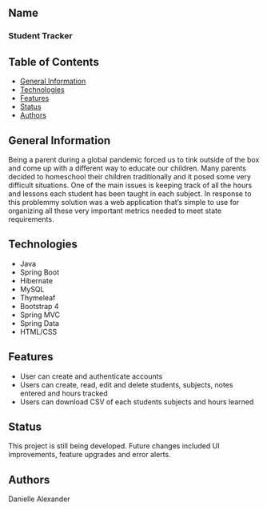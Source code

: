 ## Name
### Student Tracker
## Table of Contents
* [General Information](#general-information) 
* [Technologies](#technologies)
* [Features](#features)
* [Status](#status)
* [Authors](#authors)
## General Information
Being a parent during a global pandemic forced us to tink outside of the box and come up with a different way to educate our children. 
Many parents decided to homeschool their children traditionally and it posed some very difficult situations. 
One of the main issues is keeping track of all the hours and lessons each student has been taught in each subject. In response to this problemmy solution
was a web application that’s simple to use for organizing all these very important metrics needed to meet state requirements. 
## Technologies
* Java 
* Spring Boot
* Hibernate
* MySQL
* Thymeleaf
* Bootstrap 4
* Spring MVC
* Spring Data
* HTML/CSS
## Features
*	User can create and authenticate accounts
*	Users can create, read, edit and delete students, subjects, notes entered and hours tracked
*	Users can download CSV of each students subjects and hours learned
## Status
This project is still being developed. Future changes included UI improvements, feature upgrades and error alerts.
## Authors
Danielle Alexander
